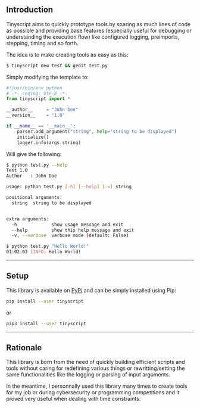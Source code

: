 ## Introduction

Tinyscript aims to quickly prototype tools by sparing as much lines of code as possible and providing base features (especially useful for debugging or understanding the execution flow) like configured logging, preimports, stepping, timing and so forth.

The idea is to make creating tools as easy as this:

```sh
$ tinyscript new test && gedit test.py
```

Simply modifying the template to:

```python
#!/usr/bin/env python
# -*- coding: UTF-8 -*-
from tinyscript import *

__author__     = "John Doe"
__version__    = "1.0"

if __name__ == '__main__':
    parser.add_argument("string", help="string to be displayed")
    initialize()
    logger.info(args.string)
```

Will give the following:

```sh
$ python test.py --help
Test 1.0
Author   : John Doe

usage: python test.py [-h] [--help] [-v] string

positional arguments:
  string  string to be displayed


extra arguments:
  -h             show usage message and exit
  --help         show this help message and exit
  -v, --verbose  verbose mode (default: False)

$ python test.py "Hello World!"
01:02:03 [INFO] Hello World!
```

-----

## Setup

This library is available on [PyPi](https://pypi.python.org/pypi/tinyscript/) and can be simply installed using Pip:

```sh
pip install --user tinyscript
```

or

```sh
pip3 install --user tinyscript
```

-----

## Rationale

This library is born from the need of quickly building efficient scripts and tools without caring for redefining various things or rewritting/setting the same functionalities like the logging or parsing of input arguments.

In the meantime, I personnally used this library many times to create tools for my job or during cybersecurity or programming competitions and it proved very useful when dealing with time constraints.

